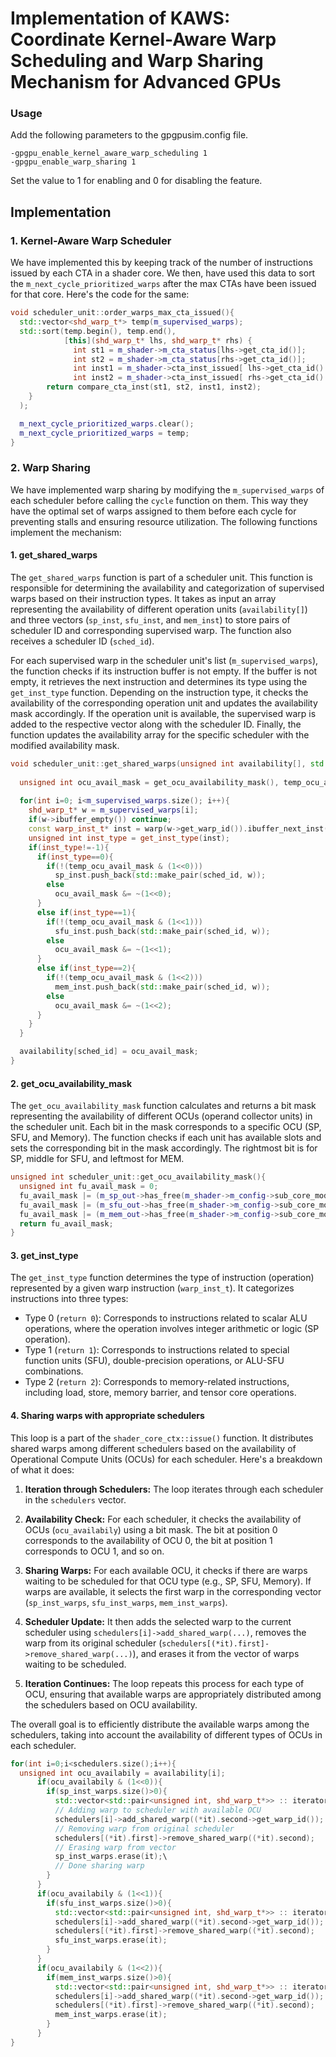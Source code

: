 # Implementation of KAWS: Coordinate Kernel-Aware Warp Scheduling and Warp Sharing Mechanism for Advanced GPUs

### Usage
Add the following parameters to the gpgpusim.config file.
```
-gpgpu_enable_kernel_aware_warp_scheduling 1
-gpgpu_enable_warp_sharing 1
```
Set the value to 1 for enabling and 0 for disabling the feature.

## Implementation

### 1. Kernel-Aware Warp Scheduler
We have implemented this by keeping track of the number of instructions issued by each CTA in a shader core. We then, have used this data to sort the `m_next_cycle_prioritized_warps` after the max CTAs have been issued for that core.
Here's the code for the same:
```cpp
void scheduler_unit::order_warps_max_cta_issued(){
  std::vector<shd_warp_t*> temp(m_supervised_warps);
  std::sort(temp.begin(), temp.end(),
            [this](shd_warp_t* lhs, shd_warp_t* rhs) {
              int st1 = m_shader->m_cta_status[lhs->get_cta_id()];
              int st2 = m_shader->m_cta_status[rhs->get_cta_id()];
              int inst1 = m_shader->cta_inst_issued[ lhs->get_cta_id() ];
              int inst2 = m_shader->cta_inst_issued[ rhs->get_cta_id() ];
        return compare_cta_inst(st1, st2, inst1, inst2);
    }
  );

  m_next_cycle_prioritized_warps.clear();
  m_next_cycle_prioritized_warps = temp;
}
```

### 2. Warp Sharing
We have implemented warp sharing by modifying the `m_supervised_warps` of each scheduler before calling the `cycle` function on them. This way they have the optimal set of warps assigned to them before each cycle for preventing stalls and ensuring resource utilization.
The following functions implement the mechanism:

#### 1. get_shared_warps
The `get_shared_warps` function is part of a scheduler unit. This function is responsible for determining the availability and categorization of supervised warps based on their instruction types. It takes as input an array representing the availability of different operation units (`availability[]`) and three vectors (`sp_inst`, `sfu_inst`, and `mem_inst`) to store pairs of scheduler ID and corresponding supervised warp. The function also receives a scheduler ID (`sched_id`).

For each supervised warp in the scheduler unit's list (`m_supervised_warps`), the function checks if its instruction buffer is not empty. If the buffer is not empty, it retrieves the next instruction and determines its type using the `get_inst_type` function. Depending on the instruction type, it checks the availability of the corresponding operation unit and updates the availability mask accordingly. If the operation unit is available, the supervised warp is added to the respective vector along with the scheduler ID. Finally, the function updates the availability array for the specific scheduler with the modified availability mask.
```cpp
void scheduler_unit::get_shared_warps(unsigned int availability[], std::vector<std::pair<unsigned int, shd_warp_t*>> &sp_inst, std::vector<std::pair<unsigned int, shd_warp_t*>> &sfu_inst, std::vector<std::pair<unsigned int, shd_warp_t*>> &mem_inst, unsigned int sched_id){
  
  unsigned int ocu_avail_mask = get_ocu_availability_mask(), temp_ocu_avail_mask = ocu_avail_mask;
  
  for(int i=0; i<m_supervised_warps.size(); i++){
    shd_warp_t* w = m_supervised_warps[i];
    if(w->ibuffer_empty()) continue;
    const warp_inst_t* inst = warp(w->get_warp_id()).ibuffer_next_inst();
    unsigned int inst_type = get_inst_type(inst);
    if(inst_type!=-1){
      if(inst_type==0){
        if(!(temp_ocu_avail_mask & (1<<0)))
          sp_inst.push_back(std::make_pair(sched_id, w));
        else
          ocu_avail_mask &= ~(1<<0);
      }
      else if(inst_type==1){
        if(!(temp_ocu_avail_mask & (1<<1)))
          sfu_inst.push_back(std::make_pair(sched_id, w));
        else
          ocu_avail_mask &= ~(1<<1);
      }
      else if(inst_type==2){
        if(!(temp_ocu_avail_mask & (1<<2)))
          mem_inst.push_back(std::make_pair(sched_id, w));
        else
          ocu_avail_mask &= ~(1<<2);
      }
    }
  }

  availability[sched_id] = ocu_avail_mask;
}
```
#### 2. get_ocu_availability_mask
The `get_ocu_availability_mask` function calculates and returns a bit mask representing the availability of different OCUs (operand collector units) in the scheduler unit. Each bit in the mask corresponds to a specific OCU (SP, SFU, and Memory). The function checks if each unit has available slots and sets the corresponding bit in the mask accordingly.
The rightmost bit is for SP, middle for SFU, and leftmost for MEM.
```cpp
unsigned int scheduler_unit::get_ocu_availability_mask(){
  unsigned int fu_avail_mask = 0;
  fu_avail_mask |= (m_sp_out->has_free(m_shader->m_config->sub_core_model, m_id) << 0);
  fu_avail_mask |= (m_sfu_out->has_free(m_shader->m_config->sub_core_model, m_id) << 1);
  fu_avail_mask |= (m_mem_out->has_free(m_shader->m_config->sub_core_model, m_id) << 2);
  return fu_avail_mask;
}
```

#### 3. get_inst_type
The `get_inst_type` function determines the type of instruction (operation) represented by a given warp instruction (`warp_inst_t`). It categorizes instructions into three types: 

- Type 0 (`return 0`): Corresponds to instructions related to scalar ALU operations, where the operation involves integer arithmetic or logic (SP operation).
- Type 1 (`return 1`): Corresponds to instructions related to special function units (SFU), double-precision operations, or ALU-SFU combinations.
- Type 2 (`return 2`): Corresponds to memory-related instructions, including load, store, memory barrier, and tensor core operations.

#### 4. Sharing warps with appropriate schedulers
This loop is a part of the `shader_core_ctx::issue()` function. It distributes shared warps among different schedulers based on the availability of Operational Compute Units (OCUs) for each scheduler. Here's a breakdown of what it does:

1. **Iteration through Schedulers:** The loop iterates through each scheduler in the `schedulers` vector.

2. **Availability Check:** For each scheduler, it checks the availability of OCUs (`ocu_availabily`) using a bit mask. The bit at position 0 corresponds to the availability of OCU 0, the bit at position 1 corresponds to OCU 1, and so on.

3. **Sharing Warps:** For each available OCU, it checks if there are warps waiting to be scheduled for that OCU type (e.g., SP, SFU, Memory). If warps are available, it selects the first warp in the corresponding vector (`sp_inst_warps`, `sfu_inst_warps`, `mem_inst_warps`).

4. **Scheduler Update:** It then adds the selected warp to the current scheduler using `schedulers[i]->add_shared_warp(...)`, removes the warp from its original scheduler (`schedulers[(*it).first]->remove_shared_warp(...)`), and erases it from the vector of warps waiting to be scheduled.

5. **Iteration Continues:** The loop repeats this process for each type of OCU, ensuring that available warps are appropriately distributed among the schedulers based on OCU availability.

The overall goal is to efficiently distribute the available warps among the schedulers, taking into account the availability of different types of OCUs in each scheduler.
```cpp
for(int i=0;i<schedulers.size();i++){
  unsigned int ocu_availabily = availability[i];
      if(ocu_availabily & (1<<0)){
        if(sp_inst_warps.size()>0){
          std::vector<std::pair<unsigned int, shd_warp_t*>> :: iterator it = sp_inst_warps.begin();
          // Adding warp to scheduler with available OCU
          schedulers[i]->add_shared_warp((*it).second->get_warp_id());
          // Removing warp from original scheduler
          schedulers[(*it).first]->remove_shared_warp((*it).second);
          // Erasing warp from vector
          sp_inst_warps.erase(it);\
          // Done sharing warp
        }
      }
      if(ocu_availabily & (1<<1)){
        if(sfu_inst_warps.size()>0){
          std::vector<std::pair<unsigned int, shd_warp_t*>> :: iterator it = sfu_inst_warps.begin();
          schedulers[i]->add_shared_warp((*it).second->get_warp_id());
          schedulers[(*it).first]->remove_shared_warp((*it).second);
          sfu_inst_warps.erase(it);
        }
      }
      if(ocu_availabily & (1<<2)){
        if(mem_inst_warps.size()>0){
          std::vector<std::pair<unsigned int, shd_warp_t*>> :: iterator it = mem_inst_warps.begin();
          schedulers[i]->add_shared_warp((*it).second->get_warp_id());
          schedulers[(*it).first]->remove_shared_warp((*it).second);
          mem_inst_warps.erase(it);
        }
      }
}
```
